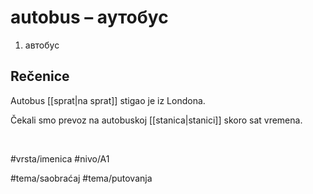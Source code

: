 # autobus – аутобус

1. автобус

## Rečenice

Autobus [[sprat|na sprat]] stigao je iz Londona.

Čekali smo prevoz na autobuskoj [[stanica|stanici]] skoro sat vremena.

<br>

#vrsta/imenica
#nivo/A1

#tema/saobraćaj
#tema/putovanja
